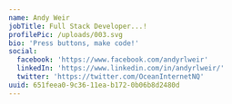 ```yaml
---
name: Andy Weir
jobTitle: Full Stack Developer...!
profilePic: /uploads/003.svg
bio: 'Press buttons, make code!'
social:
  facebook: 'https://www.facebook.com/andyrlweir'
  linkedIn: 'https://www.linkedin.com/in/andyrlweir/'
  twitter: 'https://twitter.com/OceanInternetNQ'
uuid: 651feea0-9c36-11ea-b172-0b06b8d2480d
---
```


